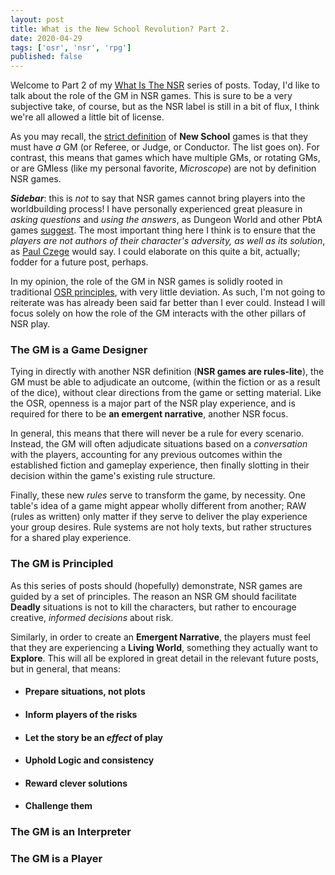 ```yaml
---
layout: post
title: What is the New School Revolution? Part 2.
date: 2020-04-29
tags: ['osr', 'nsr', 'rpg']
published: false
---
```


Welcome to Part 2 of my [What Is The NSR](https://newschoolrevolution.com/posts-by-tags.html#nsr) series of posts. Today, I'd like to talk about the role of the GM in NSR games. This is sure to be a very subjective take, of course, but as the NSR label is still in a bit of flux, I think we're all allowed a little bit of license.

As you may recall, the [strict definition](https://boneboxchant.wordpress.com/2019/12/21/nsr/) of **New School** games is that they must have _a_ GM (or Referee, or Judge, or Conductor. The list goes on). For contrast, this means that games which have multiple GMs, or rotating GMs, or are GMless (like my personal favorite, _Microscope_) are not by definition NSR games.

***Sidebar***: this is _not_ to say that NSR games cannot bring players into the worldbuilding process! I have personally experienced great pleasure in _asking questions_ and _using the answers_, as Dungeon World and other PbtA games [suggest](https://forums.gauntlet-rpg.com/t/dungeon-starters-advice/2504). The most important thing here I think is to ensure that the _players are not authors of their character's adversity, as well as its solution_, as [Paul Czege](https://en.wikipedia.org/wiki/Paul_Czege) would say. I could elaborate on this quite a bit, actually; fodder for a future post, perhaps.

In my opinion, the role of the GM in NSR games is solidly rooted in traditional [OSR principles](https://lithyscaphe.blogspot.com/p/principia-apocrypha.html), with very little deviation. As such, I'm not going to reiterate was has already been said far better than I ever could. Instead I will focus solely on how the role of the GM interacts with the other pillars of NSR play.

### The GM is a Game Designer
Tying in directly with another NSR definition (**NSR games are rules-lite**), the GM must be able to adjudicate an outcome, (within the fiction or as a result of the dice), without clear directions from the game or setting material. Like the OSR, openness is a major part of the NSR play experience, and is required for there to be **an emergent narrative**, another NSR focus.

In general, this means that there will never be a rule for every scenario. Instead, the GM will often adjudicate situations based on a _conversation_ with the players, accounting for any previous outcomes within the established fiction and gameplay experience, then finally slotting in their decision within the game's existing rule structure.

Finally, these new _rules_ serve to transform the game, by necessity. One table's idea of a game might appear wholly different from another; RAW (rules as written) only matter if they serve to deliver the play experience your group desires. Rule systems are not holy texts, but rather structures for a shared play experience.

### The GM is Principled
As this series of posts should (hopefully) demonstrate, NSR games are guided by a set of principles. The reason an NSR GM should facilitate **Deadly** situations is not to kill the characters, but rather to encourage creative, _informed decisions_ about risk.

Similarly, in order to create an **Emergent Narrative**, the players must feel that they are experiencing a **Living World**, something they actually want to **Explore**. This will all be explored in great detail in the relevant future posts, but in general, that means:

* #### Prepare situations, not plots
* #### Inform players of the risks
* #### Let the story be an _effect_ of play
* #### Uphold Logic and consistency
* #### Reward clever solutions
* #### Challenge them
<p></p>

### The GM is an Interpreter


### The GM is a Player

